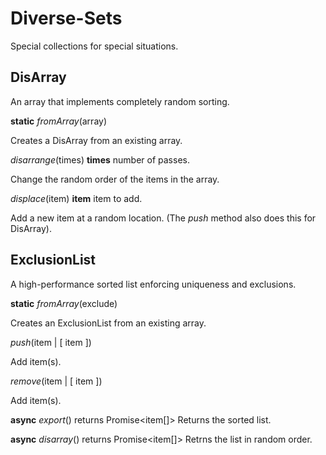 # Diverse-Sets

Special collections for special situations. 

## DisArray

An array that implements completely random sorting. 

**static** *fromArray*(array)

Creates a DisArray from an existing array.

*disarrange*(times)
**times** number of passes.

Change the random order of the items in the array.

*displace*(item)
**item** item to add.

Add a new item at a random location.
(The *push* method also does this for DisArray).


## ExclusionList

A high-performance sorted list enforcing uniqueness and exclusions.

**static** *fromArray*(exclude)

Creates an ExclusionList from an existing array.

*push*(item | [ item ])

Add item(s).

*remove*(item | [ item ])

Add item(s).

**async** *export*() returns Promise<item[]>
Returns the sorted list.

**async** *disarray*() returns Promise<item[]>
Retrns the list in random order.